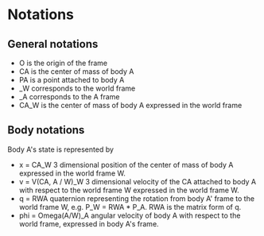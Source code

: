 # Notations 

## General notations
- O is the origin of the frame
- CA is the center of mass of body A
- PA is a point attached to body A
- _W corresponds to the world frame
- _A corresponds to the A frame 
- CA_W is the center of mass of body A expressed in the world frame 


## Body notations
Body A's state is represented by 
- x = CA_W 3 dimensional position of the center of mass of body A expressed in the world frame W.
- v = V(CA, A / W)_W 3 dimensional velocity of the CA attached to body A with respect to the world frame W expressed in the world frame W.
- q = RWA quaternion representing the rotation from body A' frame to the world frame W, e.g. P_W = RWA * P_A. RWA is the matrix form of q.
- phi = Omega(A/W)_A angular velocity of body A with respect to the world frame, expressed in body A's frame.

